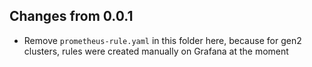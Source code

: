 ## Changes from 0.0.1
- Remove `prometheus-rule.yaml` in this folder here, because for gen2 clusters, rules were created manually on Grafana at the moment
